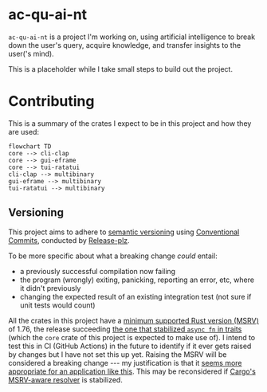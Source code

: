 # ac-qu-ai-nt

`ac-qu-ai-nt` is a project I'm working on, using artificial intelligence to break down the user's query, acquire knowledge, and transfer insights to the user('s mind).

This is a placeholder while I take small steps to build out the project.

# Contributing

This is a summary of the crates I expect to be in this project and how they are used:

```mermaid
flowchart TD
core --> cli-clap
core --> gui-eframe
core --> tui-ratatui
cli-clap --> multibinary
gui-eframe --> multibinary
tui-ratatui --> multibinary
```

## Versioning

This project aims to adhere to [semantic versioning](https://semver.org/) using [Conventional Commits](https://www.conventionalcommits.org/en/v1.0.0/#summary), conducted by [Release-plz](https://release-plz.ieni.dev/).

To be more specific about what a breaking change _could_ entail:

- a previously successful compilation now failing
- the program (wrongly) exiting, panicking, reporting an error, etc, where it didn't previously
- changing the expected result of an existing integration test (not sure if unit tests would count)

All the crates in this project have a [minimum supported Rust version (MSRV)](https://rust-lang.github.io/rfcs/2495-min-rust-version.html) of 1.76, the release succeeding [the one that stabilized `async fn` in traits](https://blog.rust-lang.org/2023/12/28/Rust-1.75.0.html) (which the `core` crate of this project is expected to make use of). I intend to test this in CI (GitHub Actions) in the future to identify if it ever gets raised by changes but I have not set this up yet. Raising the MSRV will be considered a breaking change --- my justification is that it [seems more appropriate for an application like this](https://github.com/matklad/once_cell/issues/201#issuecomment-1257213601). This may be reconsidered if [Cargo's MSRV-aware resolver](https://rust-lang.github.io/rfcs/3537-msrv-resolver.html) is stabilized.
